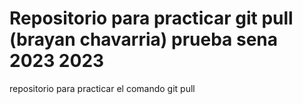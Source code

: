 # Repositorio para practicar git pull  (brayan chavarria) prueba sena 2023 2023
repositorio para practicar el comando git pull
